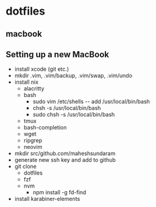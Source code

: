# dotfiles

## macbook

Setting up a new MacBook
---
- install xcode (git etc.)
- mkdir .vim, .vim/backup, .vim/swap, .vim/undo
- install nix
  - alacritty
  - bash
    - sudo vim /etc/shells -- add /usr/local/bin/bash
    - chsh -s /usr/local/bin/bash
    - sudo chsh -s /usr/local/bin/bash
  - tmux
  - bash-completion
  - wget
  - ripgrep
  - neovim
- mkdir src/github.com/maheshsundaram
- generate new ssh key and add to github
- git clone
  - dotfiles
  - fzf
  - nvm
    - npm install -g fd-find
- install karabiner-elements
